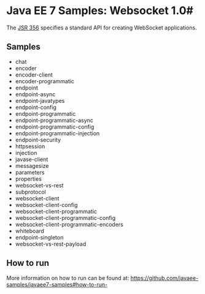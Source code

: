 # Java EE 7 Samples: Websocket 1.0#

The [JSR 356](https://jcp.org/en/jsr/detail?id=303) specifies a standard API for creating WebSocket applications.

## Samples ##

 - chat
 - encoder
 - encoder-client
 - encoder-programmatic
 - endpoint
 - endpoint-async
 - endpoint-javatypes
 - endpoint-config
 - endpoint-programmatic
 - endpoint-programmatic-async
 - endpoint-programmatic-config
 - endpoint-programmatic-injection
 - endpoint-security
 - httpsession
 - injection
 - javase-client
 - messagesize
 - parameters
 - properties
 - websocket-vs-rest
 - subprotocol
 - websocket-client
 - websocket-client-config
 - websocket-client-programmatic
 - websocket-client-programmatic-config
 - websocket-client-programmatic-encoders
 - whiteboard
 - endpoint-singleton
 - websocket-vs-rest-payload
 
## How to run

More information on how to run can be found at: <https://github.com/javaee-samples/javaee7-samples#how-to-run->


